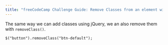 ```yaml
---
title: "freeCodeCamp Challenge Guide: Remove Classes from an element with jQuery"
---
```


The same way we can add classes using jQuery, we an also remove them with `removeClass()`.

    $("button").removeClass("btn-default");
